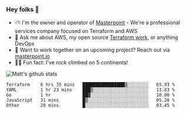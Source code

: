 

### Hey folks 👋

- ⛅️ I'm the owner and operator of [Masterpoint](https://masterpoint.io) - We're a professional services company focused on Terraform and AWS
- 💬 Ask me about AWS, my open source [Terraform work](https://github.com/masterpointio?q=terraform&type=&language=hcl), or anything DevOps
- 🔨 Want to work together on an upcoming project? Reach out via [masterpoint.io](https://masterpoint.io)
- 🧗‍♂️ Fun fact: I've rock climbed on 5 continents! 


![Matt's github stats](https://github-readme-stats.vercel.app/api?username=Gowiem&count_private=true&theme=cobalt&show_icons=true)

<!--START_SECTION:waka-->
```text
Terraform    6 hrs 35 mins   ████████████████▒░░░░░░░░   65.93 % 
YAML         1 hr 23 mins    ███▒░░░░░░░░░░░░░░░░░░░░░   13.83 % 
Go           1 hr            ██▓░░░░░░░░░░░░░░░░░░░░░░   10.00 % 
JavaScript   31 mins         █▒░░░░░░░░░░░░░░░░░░░░░░░   05.28 % 
Other        20 mins         █░░░░░░░░░░░░░░░░░░░░░░░░   03.45 % 
```
<!--END_SECTION:waka-->
